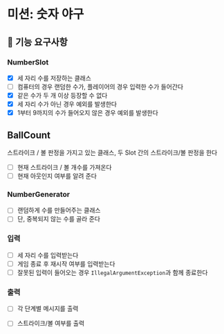 # 미션: 숫자 야구

## 🎯 기능 요구사항

### NumberSlot

- [x] 세 자리 수를 저장하는 클래스
- [ ] 컴퓨터의 경우 랜덤한 수가, 플레이어의 경우 입력한 수가 들어간다
- [x] 같은 수가 두 개 이상 등장할 수 없다
- [x] 세 자리 수가 아닌 경우 예외를 발생한다
- [x] 1부터 9까지의 수가 들어오지 않은 경우 예외를 발생한다

## BallCount

스트라이크 / 볼 판정을 가지고 있는 클래스, 두 Slot 간의 스트라이크/볼 판정을 한다

- [ ] 현재 스트라이크 / 볼 개수를 가져온다
- [ ] 현재 아웃인지 여부를 알려 준다

### NumberGenerator

- [ ] 랜덤하게 수를 만들어주는 클래스
- [ ] 단, 중복되지 않는 수를 골라 준다

### 입력

- [ ] 세 자리 수를 입력받는다
- [ ] 게임 종료 후 재시작 여부를 입력받는다
- [ ] 잘못된 입력이 들어오는 경우 `IllegalArgumentException`과 함께 종료한다

### 출력

- [ ] 각 단계별 메시지를 출력
- [ ] 스트라이크/볼 여부를 출력

